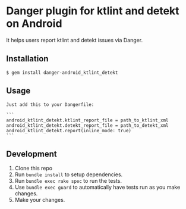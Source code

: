 # Danger plugin for ktlint and detekt on Android

It helps users report ktlint and detekt issues via Danger.

## Installation

    $ gem install danger-android_ktlint_detekt

## Usage

    Just add this to your Dangerfile:

    ```
    android_ktlint_detekt.ktlint_report_file = path_to_ktlint_xml
    android_ktlint_detekt.detekt_report_file = path_to_detekt_xml
    android_ktlint_detekt.report(inline_mode: true)
    ```

## Development

1. Clone this repo
2. Run `bundle install` to setup dependencies.
3. Run `bundle exec rake spec` to run the tests.
4. Use `bundle exec guard` to automatically have tests run as you make changes.
5. Make your changes.
